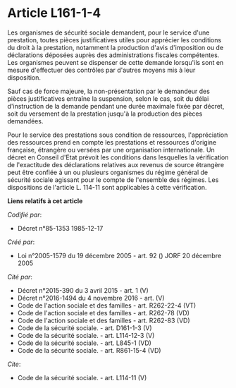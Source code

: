 # Article L161-1-4

Les organismes de sécurité sociale demandent, pour le service d'une prestation, toutes pièces justificatives utiles pour
apprécier les conditions du droit à la prestation, notamment la production d'avis d'imposition ou de déclarations déposées
auprès des administrations fiscales compétentes. Les organismes peuvent se dispenser de cette demande lorsqu'ils sont en
mesure d'effectuer des contrôles par d'autres moyens mis à leur disposition.

Sauf cas de force majeure, la non-présentation par le demandeur des pièces justificatives entraîne la suspension, selon le
cas, soit du délai d'instruction de la demande pendant une durée maximale fixée par décret, soit du versement de la
prestation jusqu'à la production des pièces demandées.

Pour le service des prestations sous condition de ressources, l'appréciation des ressources prend en compte les prestations
et ressources d'origine française, étrangère ou versées par une organisation internationale. Un décret en Conseil d'Etat
prévoit les conditions dans lesquelles la vérification de l'exactitude des déclarations relatives aux revenus de source
étrangère peut être confiée à un ou plusieurs organismes du régime général de sécurité sociale agissant pour le compte de
l'ensemble des régimes. Les dispositions de l'article L. 114-11 sont applicables à cette vérification.

**Liens relatifs à cet article**

_Codifié par_:

  - Décret n°85-1353 1985-12-17

_Créé par_:

  - Loi n°2005-1579 du 19 décembre 2005 - art. 92 () JORF 20 décembre 2005

_Cité par_:

  - Décret n°2015-390 du 3 avril 2015 - art. 1 (V)
  - Décret n°2016-1494 du 4 novembre 2016 - art. (V)
  - Code de l'action sociale et des familles - art. R262-22-4 (VT)
  - Code de l'action sociale et des familles - art. R262-78 (VD)
  - Code de l'action sociale et des familles - art. R262-83 (VD)
  - Code de la sécurité sociale. - art. D161-1-3 (V)
  - Code de la sécurité sociale. - art. L114-12-3 (V)
  - Code de la sécurité sociale. - art. L845-1 (VD)
  - Code de la sécurité sociale. - art. R861-15-4 (VD)

_Cite_:

  - Code de la sécurité sociale. - art. L114-11 (V)
